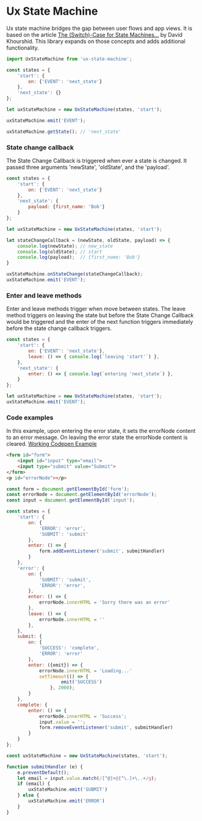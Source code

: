 # Ux State Machine

Ux state machine bridges the gap between user flows and app views. It is based on the article [The (Switch)-Case for State Machines...](https://24ways.org/2018/state-machines-in-user-interfaces/) by David Khourshid. This library expands on those concepts and adds additional functionality.

```javascript
import UxStateMachine from 'ux-state-machine';

const states = {
	'start': {
		on: {'EVENT': 'next_state'}
	},
	'next_state': {}
};

let uxStateMachine = new UxStateMachine(states, 'start');

uxStateMachine.emit('EVENT');

uxStateMachine.getState(); // 'next_state'
```

### State change callback

The State Change Callback is triggered when ever a state is changed. It passed three arguments 'newState', 'oldState', and the 'payload'.

```javascript
const states = {
	'start': {
		on: {'EVENT': 'next_state'}
	},
	'next_state': {
		payload: {first_name: 'Bob'}
	}
};

let uxStateMachine = new UxStateMachine(states, 'start');

let stateChangeCallback = (newState, oldState, payload) => {
	console.log(newState); // new_state
	console.log(oldState); // start
	console.log(payload);  // {first_name: 'Bob'} 
}

uxStateMachine.onStateChange(stateChangeCallback);
uxStateMachine.emit('EVENT');
```

### Enter and leave methods

Enter and leave methods trigger when move between states. The leave method triggers on leaving the state but before the State Change Callback would be triggered and the enter of the next function triggers immediately before the state change callback triggers.

```javascript
const states = {
	'start': {
		on: {'EVENT': 'next_state'},		
		leave: () => { console.log(`leaving 'start'`) },
	},
	'next_state': {
		enter: () => { console.log(`entering 'next_state`) },
	}
};

let uxStateMachine = new UxStateMachine(states, 'start');
uxStateMachine.emit('EVENT');
```

### Code examples

In this example, upon entering the error state, it sets the errorNode content to an error message. On leaving the error state the errorNode content is cleared. [Working Codepen Example](https://codepen.io/adrianjonmiller/details/YzXRBKo)

```html
<form id="form">
	<input id="input" type="email">
	<input type="submit" value="Submit">
</form>
<p id="errorNode"></p>
```

```javascript
const form = document.getElementById('form');
const errorNode = document.getElementById('errorNode');
const input = document.getElementById('input');

const states = {
	'start': {
		on: {
			'ERROR': 'error',
			'SUBMIT': 'submit'
		},
		enter: () => {
			form.addEventListener('submit', submitHandler)
		}
	},
	'error': {
		on: {
			'SUBMIT': 'submit',
			'ERROR': 'error',
		},
		enter: () => {		
			errorNode.innerHTML = 'Sorry there was an error'
		},
		leave: () => { 
			errorNode.innerHTML = ''
		},
	},
	submit: {
		on: {
			'SUCCESS': 'complete',
			'ERROR': 'error'
		},
		enter: ({emit}) => {
			errorNode.innerHTML = 'Loading...'
			setTimeout(() => {
        			emit('SUCCESS')
      			}, 2000);
		}
	},
	complete: {
		enter: () => {
      		errorNode.innerHTML = 'Success';
      		input.value = '';
			form.removeEventListener('submit', submitHandler)
		}
	}
};

const uxStateMachine = new UxStateMachine(states, 'start');

function submitHandler (e) {
	e.preventDefault();
	let email =	input.value.match(/[^@]+@[^\.]+\..+/g);
	if (email) {
		uxStateMachine.emit('SUBMIT')
	} else {
		uxStateMachine.emit('ERROR')
	}
}
```
